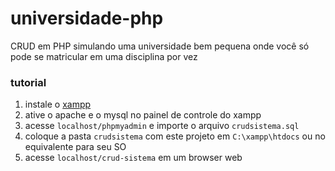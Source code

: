 # universidade-php
CRUD em PHP simulando uma universidade bem pequena onde você só pode se matricular em uma disciplina por vez

### tutorial
1. instale o [xampp](https://www.apachefriends.org/pt_br/index.html)
2. ative o apache e o mysql no painel de controle do xampp
3. acesse `localhost/phpmyadmin` e importe o arquivo `crudsistema.sql`
4. coloque a pasta `crudsistema` com este projeto em `C:\xampp\htdocs` ou no equivalente para seu SO
5. acesse `localhost/crud-sistema` em um browser web
